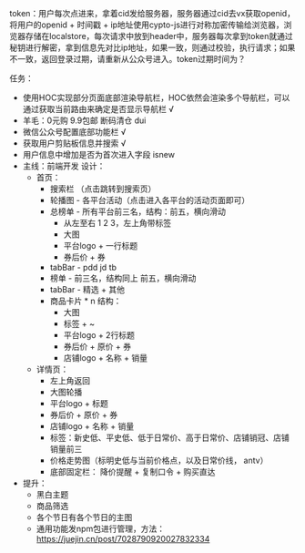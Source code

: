 token：用户每次点进来，拿着cid发给服务器，服务器通过cid去vx获取openid，将用户的openid + 时间戳 + ip地址使用cypto-js进行对称加密传输给浏览器，浏览器存储在localstore，每次请求中放到header中，服务器每次拿到token就通过秘钥进行解密，拿到信息先对比ip地址，如果一致，则通过校验，执行请求；如果不一致，返回登录过期，请重新从公众号进入。token过期时间为？


任务：
- 使用HOC实现部分页面底部渲染导航栏，HOC依然会渲染多个导航栏，可以通过获取当前路由来确定是否显示导航栏 √
- 羊毛：0元购 9.9包邮 断码清仓 dui
- 微信公众号配置底部功能栏 √
- 获取用户剪贴板信息并搜索 √
- 用户信息中增加是否为首次进入字段 isnew
- 主线：前端开发 设计：
  - 首页：
    - 搜索栏 （点击跳转到搜索页）
    - 轮播图 - 各平台活动（点击进入各平台的活动页面即可）
    - 总榜单 - 所有平台前三名，结构：前五，横向滑动
      - 从左至右 1 2 3，左上角带标签
      - 大图
      - 平台logo + 一行标题
      - 券后价 + 券
    - tabBar - pdd jd tb
    - 榜单 - 前三名，结构同上 前五，横向滑动  
    - tabBar - 精选 + 其他
    - 商品卡片 * n  结构：
      - 大图
      - 标签 + ~
      - 平台logo + 2行标题
      - 券后价 + 原价 + 券
      - 店铺logo + 名称 + 销量
  - 详情页：
    - 左上角返回
    - 大图轮播
    - 平台logo + 标题
    - 券后价 + 原价 + 券
    - 店铺logo + 名称 + 销量
    - 标签：新史低、平史低、低于日常价、高于日常价、店铺销冠、店铺销量前三
    - 价格走势图（标明史低与当前价格点，以及日常价线， antv）
    - 底部固定栏： 降价提醒 + 复制口令 + 购买直达
- 提升：
  - 黑白主题
  - 商品筛选
  - 各个节日有各个节日的主图
  - 通用功能发npm包进行管理，方法：https://juejin.cn/post/7028790920027832334

